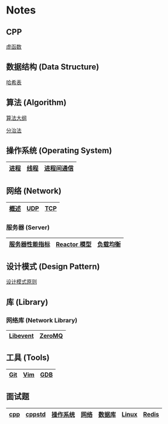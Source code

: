 # Notes

## CPP

[虚函数](https://github.com/hujingbo98/notes/blob/master/cpp/virtualFunction.md)

## 数据结构 (Data Structure)

[哈希表](https://github.com/hujingbo98/notes/blob/master/datastruct/hashTable.md)

## 算法 (Algorithm)

[算法大纲](https://github.com/hujingbo98/notes/blob/master/document/algorithm.md)

[分治法](https://github.com/hujingbo98/notes/blob/master/algorithm/algorithm/divideAndConquer.md)

## 操作系统 (Operating System)

[进程](https://github.com/hujingbo98/notes/blob/master/operatingSystem/process.md)|[线程](https://github.com/hujingbo98/notes/blob/master/operatingSystem/thread.md)|[进程间通信](https://github.com/hujingbo98/notes/blob/master/operatingSystem/ipc.md)
:-:|:-:|:-:

## 网络 (Network)

[概述](https://github.com/hujingbo98/notes/blob/master/network/introduction.md)|[UDP](https://github.com/hujingbo98/notes/blob/master/network/udp.md)|[TCP](https://github.com/hujingbo98/notes/blob/master/network/tcp.md)
:-:|:-:|:-:

### 服务器 (Server)

[服务器性能指标](https://github.com/hujingbo98/notes/blob/master/network/server/performance.md)|[Reactor 模型](https://github.com/hujingbo98/notes/blob/master/network/server/reactor.md)|[负载均衡](https://github.com/hujingbo98/notes/blob/master/network/server/serverLoadBalancing.md)
:-:|:-:|:-:

## 设计模式 (Design Pattern)

[设计模式原则](https://github.com/hujingbo98/notes/blob/master/designPatterns/designPattern.md)

## 库 (Library)

### 网络库 (Network Library)

[Libevent](https://github.com/hujingbo98/notes/blob/master/library/libevent.md)|[ZeroMQ](https://github.com/hujingbo98/notes/blob/master/library/zmq.md)
:-:|:-:

## 工具 (Tools)

[Git](https://github.com/hujingbo98/notes/blob/master/tools/git.md)|[Vim](https://github.com/hujingbo98/notes/blob/master/tools/vim.md)|[GDB](https://github.com/hujingbo98/notes/blob/master/tools/gdb.md)
:-:|:-:|:-:

## 面试题

[cpp](https://github.com/hujingbo98/notes/blob/master/interviewQuestion/cpp.md)|[cppstd](https://github.com/hujingbo98/notes/blob/master/interviewQuestion/cppstd.md)|[操作系统](https://github.com/hujingbo98/notes/blob/master/interviewQuestion/os.md)|[网络](https://github.com/hujingbo98/notes/blob/master/interviewQuestion/network.md)|[数据库](https://github.com/hujingbo98/notes/blob/master/interviewQuestion/database.md)|[Linux](https://github.com/hujingbo98/notes/blob/master/interviewQuestion/linux.md)|[Redis](https://github.com/hujingbo98/notes/blob/master/interviewQuestion/redis.md)
:-:|:-:|:-:|:-:|:-:|:-:|:-:
